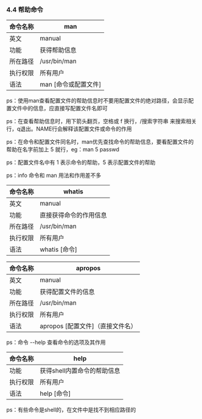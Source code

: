 ### 4.4 帮助命令

| 命令名称 | man                  |
| -------- | -------------------- |
| 英文     | manual               |
| 功能     | 获得帮助信息         |
| 所在路径 | /usr/bin/man         |
| 执行权限 | 所有用户             |
| 语法     | man [命令或配置文件] |

ps：使用man查看配置文件的帮助信息时不要用配置文件的绝对路径，会显示配置文件中的信息，应直接写配置文件名即可

ps：在查看帮助信息时，用下箭头翻页，空格或 f 换行，/搜索字符串 来搜索相关行，q退出。NAME行会解释该配置文件或命令的作用

ps：在命令和配置文件同名时，man优先查找命令的帮助信息，要看配置文件的帮助在名字前加上 5 就行，eg：man 5 passwd

ps：配置文件名中有 1 表示命令的帮助，5 表示配置文件的帮助

ps：info 命令和 man 用法和作用差不多

| 命令名称 | whatis                 |
| -------- | ---------------------- |
| 英文     | manual                 |
| 功能     | 直接获得命令的作用信息 |
| 所在路径 | /usr/bin/man           |
| 执行权限 | 所有用户               |
| 语法     | whatis [命令]          |

| 命令名称 | apropos                          |
| -------- | -------------------------------- |
| 英文     | manual                           |
| 功能     | 获得配置文件的信息               |
| 所在路径 | /usr/bin/man                     |
| 执行权限 | 所有用户                         |
| 语法     | apropos [配置文件]（直接文件名） |

ps：命令 --help 查看命令的选项及其作用

| 命令名称 | help                        |
| -------- | --------------------------- |
| 功能     | 获得shell内置命令的帮助信息 |
| 执行权限 | 所有用户                    |
| 语法     | help [命令]                 |

ps：有些命令是shell的，在文件中是找不到相应路径的

